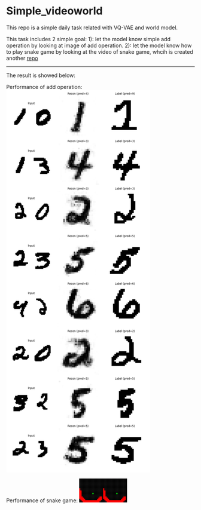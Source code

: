 # Simple_videoworld

This repo is a simple daily task related with VQ-VAE and world model.

This task includes 2 simple goal:
1): let the model know simple add operation by looking at image of add operation.
2): let the model know how to play snake game by looking at the video of snake game, whcih is created another [repo](https://github.com/NocoldBob/RL)

------

The result is showed below:

Performance of add operation:
![image](test_fig/test.png)

Performance of snake game:
![gif](videos/snake_predictions.gif)
